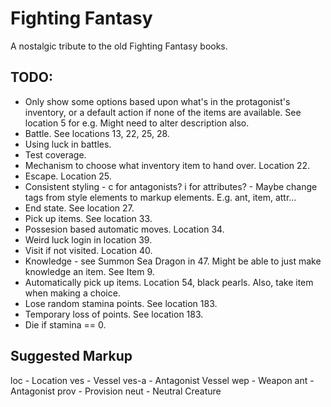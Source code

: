 ﻿# Fighting Fantasy

A nostalgic tribute to the old Fighting Fantasy books.

## TODO:

- Only show some options based upon what's in the protagonist's inventory, or a default action if none of the items are available. See location 5 for e.g. Might need to alter description also.
- Battle. See locations 13, 22, 25, 28.
- Using luck in battles.
- Test coverage.
- Mechanism to choose what inventory item to hand over. Location 22.
- Escape. Location 25.
- Consistent styling - c for antagonists? i for attributes? - Maybe change tags from style elements to markup elements. E.g. ant, item, attr...
- End state. See location 27.
- Pick up items. See location 33.
- Possesion based automatic moves. Location 34.
- Weird luck login in location 39.
- Visit if not visited. Location 40.
- Knowledge - see Summon Sea Dragon in 47. Might be able to just make knowledge an item. See Item 9.
- Automatically pick up items. Location 54, black pearls. Also, take item when making a choice.
- Lose random stamina points. See location 183.
- Temporary loss of points. See location 183.
- Die if stamina == 0.

## Suggested Markup

loc - Location
ves - Vessel
ves-a - Antagonist Vessel
wep - Weapon
ant - Antagonist
prov - Provision
neut - Neutral Creature